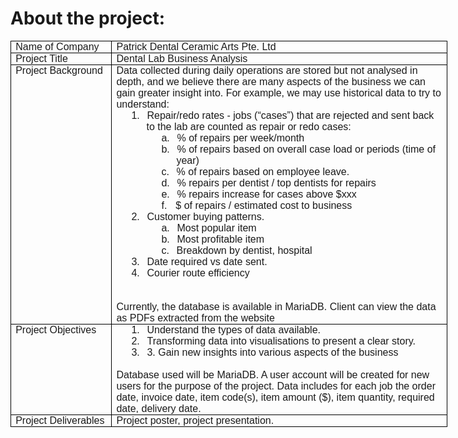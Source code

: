 # About the project:

<html>

<head>
<meta http-equiv=Content-Type content="text/html; charset=utf-8">
<meta name=Generator content="Microsoft Word 15 (filtered)">
<style>
<!--
 /* Font Definitions */
 @font-face
	{font-family:"Cambria Math";
	panose-1:2 4 5 3 5 4 6 3 2 4;}
@font-face
	{font-family:DengXian;
	panose-1:2 1 6 0 3 1 1 1 1 1;}
@font-face
	{font-family:Calibri;
	panose-1:2 15 5 2 2 2 4 3 2 4;}
@font-face
	{font-family:"\@DengXian";
	panose-1:2 1 6 0 3 1 1 1 1 1;}
 /* Style Definitions */
 p.MsoNormal, li.MsoNormal, div.MsoNormal
	{margin:0cm;
	font-size:12.0pt;
	font-family:"Calibri",sans-serif;}
p.MsoListParagraph, li.MsoListParagraph, div.MsoListParagraph
	{margin-top:0cm;
	margin-right:0cm;
	margin-bottom:0cm;
	margin-left:36.0pt;
	font-size:12.0pt;
	font-family:"Calibri",sans-serif;}
p.MsoListParagraphCxSpFirst, li.MsoListParagraphCxSpFirst, div.MsoListParagraphCxSpFirst
	{margin-top:0cm;
	margin-right:0cm;
	margin-bottom:0cm;
	margin-left:36.0pt;
	font-size:12.0pt;
	font-family:"Calibri",sans-serif;}
p.MsoListParagraphCxSpMiddle, li.MsoListParagraphCxSpMiddle, div.MsoListParagraphCxSpMiddle
	{margin-top:0cm;
	margin-right:0cm;
	margin-bottom:0cm;
	margin-left:36.0pt;
	font-size:12.0pt;
	font-family:"Calibri",sans-serif;}
p.MsoListParagraphCxSpLast, li.MsoListParagraphCxSpLast, div.MsoListParagraphCxSpLast
	{margin-top:0cm;
	margin-right:0cm;
	margin-bottom:0cm;
	margin-left:36.0pt;
	font-size:12.0pt;
	font-family:"Calibri",sans-serif;}
.MsoChpDefault
	{font-family:"Calibri",sans-serif;}
@page WordSection1
	{size:595.3pt 841.9pt;
	margin:72.0pt 72.0pt 72.0pt 72.0pt;}
div.WordSection1
	{page:WordSection1;}
 /* List Definitions */
 ol
	{margin-bottom:0cm;}
ul
	{margin-bottom:0cm;}
-->
</style>

</head>

<body lang=EN-SG style='word-wrap:break-word'>

<div class=WordSection1>

<table class=MsoTableGrid border=1 cellspacing=0 cellpadding=0 width=699
 style='width:524.0pt;border-collapse:collapse;border:none'>
 <tr>
  <td width=151 valign=top style='width:112.9pt;border:solid windowtext 1.0pt;
  padding:0cm 5.4pt 0cm 5.4pt'>
  <p class=MsoNormal><span lang=EN-GB>Name of Company</span></p>
  </td>
  <td width=548 valign=top style='width:411.1pt;border:solid windowtext 1.0pt;
  border-left:none;padding:0cm 5.4pt 0cm 5.4pt'>
  <p class=MsoNormal><span lang=EN-GB>Patrick Dental Ceramic Arts Pte. Ltd</span></p>
  </td>
 </tr>
 <tr>
  <td width=151 valign=top style='width:112.9pt;border:solid windowtext 1.0pt;
  border-top:none;padding:0cm 5.4pt 0cm 5.4pt'>
  <p class=MsoNormal><span lang=EN-GB>Project Title</span></p>
  </td>
  <td width=548 valign=top style='width:411.1pt;border-top:none;border-left:
  none;border-bottom:solid windowtext 1.0pt;border-right:solid windowtext 1.0pt;
  padding:0cm 5.4pt 0cm 5.4pt'>
  <p class=MsoNormal><span lang=EN-GB>Dental Lab Business Analysis</span></p>
  </td>
 </tr>
 <tr>
  <td width=151 valign=top style='width:112.9pt;border:solid windowtext 1.0pt;
  border-top:none;padding:0cm 5.4pt 0cm 5.4pt'>
  <p class=MsoNormal><span lang=EN-GB>Project Background</span></p>
  </td>
  <td width=548 valign=top style='width:411.1pt;border-top:none;border-left:
  none;border-bottom:solid windowtext 1.0pt;border-right:solid windowtext 1.0pt;
  padding:0cm 5.4pt 0cm 5.4pt'>
  <p class=MsoNormal><span lang=EN-GB>Data collected during daily operations
  are stored but not analysed in depth, and we believe there are many aspects
  of the business we can gain greater insight into. For example, we may use
  historical data to try to understand: </span></p>
  <p class=MsoListParagraphCxSpFirst style='text-indent:-18.0pt'><span
  lang=EN-GB>1.<span style='font:7.0pt "Times New Roman"'>&nbsp;&nbsp;&nbsp;&nbsp;
  </span></span><span dir=LTR></span><span lang=EN-GB>Repair/redo rates - jobs
  (“cases”) that are rejected and sent back to the lab are counted as repair or
  redo cases: </span></p>
  <p class=MsoListParagraphCxSpMiddle style='margin-left:72.0pt;text-indent:
  -18.0pt'><span lang=EN-GB>a.<span style='font:7.0pt "Times New Roman"'>&nbsp;&nbsp;&nbsp;&nbsp;
  </span></span><span dir=LTR></span><span lang=EN-GB>% of repairs per
  week/month </span></p>
  <p class=MsoListParagraphCxSpMiddle style='margin-left:72.0pt;text-indent:
  -18.0pt'><span lang=EN-GB>b.<span style='font:7.0pt "Times New Roman"'>&nbsp;&nbsp;&nbsp;&nbsp;
  </span></span><span dir=LTR></span><span lang=EN-GB>% of repairs based on
  overall case load or periods (time of year) </span></p>
  <p class=MsoListParagraphCxSpMiddle style='margin-left:72.0pt;text-indent:
  -18.0pt'><span lang=EN-GB>c.<span style='font:7.0pt "Times New Roman"'>&nbsp;&nbsp;&nbsp;&nbsp;
  </span></span><span dir=LTR></span><span lang=EN-GB>% of repairs based on
  employee leave. </span></p>
  <p class=MsoListParagraphCxSpMiddle style='margin-left:72.0pt;text-indent:
  -18.0pt'><span lang=EN-GB>d.<span style='font:7.0pt "Times New Roman"'>&nbsp;&nbsp;&nbsp;&nbsp;
  </span></span><span dir=LTR></span><span lang=EN-GB>% repairs per dentist / top
  dentists for repairs </span></p>
  <p class=MsoListParagraphCxSpMiddle style='margin-left:72.0pt;text-indent:
  -18.0pt'><span lang=EN-GB>e.<span style='font:7.0pt "Times New Roman"'>&nbsp;&nbsp;&nbsp;&nbsp;
  </span></span><span dir=LTR></span><span lang=EN-GB>% repairs increase for
  cases above $xxx </span></p>
  <p class=MsoListParagraphCxSpMiddle style='margin-left:72.0pt;text-indent:
  -18.0pt'><span lang=EN-GB>f.<span style='font:7.0pt "Times New Roman"'>&nbsp;&nbsp;&nbsp;&nbsp;&nbsp;
  </span></span><span dir=LTR></span><span lang=EN-GB>$ of repairs / estimated
  cost to business </span></p>
  <p class=MsoListParagraphCxSpMiddle style='text-indent:-18.0pt'><span
  lang=EN-GB>2.<span style='font:7.0pt "Times New Roman"'>&nbsp;&nbsp;&nbsp;&nbsp;
  </span></span><span dir=LTR></span><span lang=EN-GB>Customer buying patterns.
  </span></p>
  <p class=MsoListParagraphCxSpMiddle style='margin-left:72.0pt;text-indent:
  -18.0pt'><span lang=EN-GB>a.<span style='font:7.0pt "Times New Roman"'>&nbsp;&nbsp;&nbsp;&nbsp;
  </span></span><span dir=LTR></span><span lang=EN-GB>Most popular item </span></p>
  <p class=MsoListParagraphCxSpMiddle style='margin-left:72.0pt;text-indent:
  -18.0pt'><span lang=EN-GB>b.<span style='font:7.0pt "Times New Roman"'>&nbsp;&nbsp;&nbsp;&nbsp;
  </span></span><span dir=LTR></span><span lang=EN-GB>Most profitable item </span></p>
  <p class=MsoListParagraphCxSpMiddle style='margin-left:72.0pt;text-indent:
  -18.0pt'><span lang=EN-GB>c.<span style='font:7.0pt "Times New Roman"'>&nbsp;&nbsp;&nbsp;&nbsp;
  </span></span><span dir=LTR></span><span lang=EN-GB>Breakdown by dentist,
  hospital </span></p>
  <p class=MsoListParagraphCxSpMiddle style='text-indent:-18.0pt'><span
  lang=EN-GB>3.<span style='font:7.0pt "Times New Roman"'>&nbsp;&nbsp;&nbsp;&nbsp;
  </span></span><span dir=LTR></span><span lang=EN-GB>Date required vs date sent.
  </span></p>
  <p class=MsoListParagraphCxSpLast style='text-indent:-18.0pt'><span
  lang=EN-GB>4.<span style='font:7.0pt "Times New Roman"'>&nbsp;&nbsp;&nbsp;&nbsp;
  </span></span><span dir=LTR></span><span lang=EN-GB>Courier route efficiency </span></p>
  <p class=MsoNormal><span lang=EN-GB>&nbsp;</span></p>
  <p class=MsoNormal><span lang=EN-GB>&nbsp;</span></p>
  <p class=MsoNormal><span lang=EN-GB>Currently, the database is available in
  MariaDB. Client can view the data as PDFs extracted from the website</span></p>
  </td>
 </tr>
 <tr>
  <td width=151 valign=top style='width:112.9pt;border:solid windowtext 1.0pt;
  border-top:none;padding:0cm 5.4pt 0cm 5.4pt'>
  <p class=MsoNormal><span lang=EN-GB>Project Objectives</span></p>
  </td>
  <td width=548 valign=top style='width:411.1pt;border-top:none;border-left:
  none;border-bottom:solid windowtext 1.0pt;border-right:solid windowtext 1.0pt;
  padding:0cm 5.4pt 0cm 5.4pt'>
  <p class=MsoListParagraphCxSpFirst style='text-indent:-18.0pt'><span
  lang=EN-GB>1.<span style='font:7.0pt "Times New Roman"'>&nbsp;&nbsp;&nbsp;&nbsp;
  </span></span><span dir=LTR></span><span lang=EN-GB>Understand the types of
  data available. </span></p>
  <p class=MsoListParagraphCxSpMiddle style='text-indent:-18.0pt'><span
  lang=EN-GB>2.<span style='font:7.0pt "Times New Roman"'>&nbsp;&nbsp;&nbsp;&nbsp;
  </span></span><span dir=LTR></span><span lang=EN-GB>Transforming data into
  visualisations to present a clear story. </span></p>
  <p class=MsoListParagraphCxSpLast style='text-indent:-18.0pt'><span
  lang=EN-GB>3.<span style='font:7.0pt "Times New Roman"'>&nbsp;&nbsp;&nbsp;&nbsp;
  </span></span><span dir=LTR></span><span lang=EN-GB>3. Gain new insights into
  various aspects of the business </span></p>
  <p class=MsoNormal><span lang=EN-GB>&nbsp;</span></p>
  <p class=MsoNormal><span lang=EN-GB>Database used will be MariaDB. A user
  account will be created for new users for the purpose of the project. Data
  includes for each job the order date, invoice date, item code(s), item amount
  ($), item quantity, required date, delivery date.</span></p>
  </td>
 </tr>
 <tr>
  <td width=151 valign=top style='width:112.9pt;border:solid windowtext 1.0pt;
  border-top:none;padding:0cm 5.4pt 0cm 5.4pt'>
  <p class=MsoNormal><span lang=EN-GB>Project Deliverables</span></p>
  </td>
  <td width=548 valign=top style='width:411.1pt;border-top:none;border-left:
  none;border-bottom:solid windowtext 1.0pt;border-right:solid windowtext 1.0pt;
  padding:0cm 5.4pt 0cm 5.4pt'>
  <p class=MsoNormal><span lang=EN-GB>Project poster, project presentation.</span></p>
  </td>
 </tr>
</table>

<p class=MsoNormal><span lang=EN-GB>&nbsp;</span></p>

</div>

</body>

</html>
